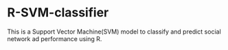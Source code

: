 # R-SVM-classifier
This is a Support Vector Machine(SVM) model to classify and predict social network ad performance using R.
